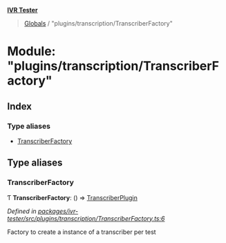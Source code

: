 **[IVR Tester](../README.md)**

> [Globals](../README.md) / "plugins/transcription/TranscriberFactory"

# Module: "plugins/transcription/TranscriberFactory"

## Index

### Type aliases

* [TranscriberFactory](_plugins_transcription_transcriberfactory_.md#transcriberfactory)

## Type aliases

### TranscriberFactory

Ƭ  **TranscriberFactory**: () => [TranscriberPlugin](../interfaces/_plugins_transcription_transcriberplugin_.transcriberplugin.md)

*Defined in [packages/ivr-tester/src/plugins/transcription/TranscriberFactory.ts:6](https://github.com/SketchingDev/ivr-tester/blob/8c13d10/packages/ivr-tester/src/plugins/transcription/TranscriberFactory.ts#L6)*

Factory to create a instance of a transcriber per test

